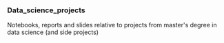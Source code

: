 ### Data_science_projects

Notebooks, reports and slides relative to projects from master's degree in data science (and side projects)
